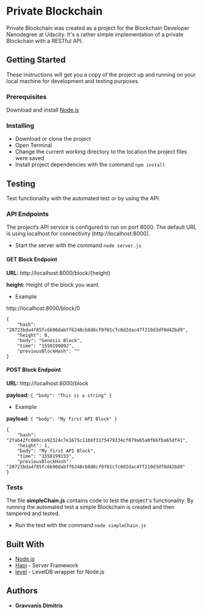 # Private Blockchain

Private Blockchain was created as a project for the Blockchain Developer Nanodegree at Udacity. It's a rather simple implementation of a private Blockchain with a RESTful API.

## Getting Started

These instructions will get you a copy of the project up and running on your local machine for development and testing purposes.

### Prerequisites

Download and install [Node.js](https://nodejs.org)

### Installing

* Download or clone the project
* Open Terminal
* Change the current working directory to the location the project files were saved
* Install project dependencies with the command ```npm install```

## Testing

Test functionality with the automated test or by using the API.

### API Endpoints

The project’s API service is configured to run on port 8000. The default URL is using localhost for connectivity (http://localhost:8000).

* Start the server with the command ```node server.js```

#### GET Block Endpoint

**URL:** http://localhost:8000/block/{height}

**height:** Height of the block you want.

* Example

http://localhost:8000/block/0

```
{
    "hash": "20723bda4f85fc6b90dabff6248cb8d6cf0f01c7c0d2dac47f210d3df0d42bd9",
    "height": 0,
    "body": "Genesis Block",
    "time": "1558199092",
    "previousBlockHash": ""
}
```

#### POST Block Endpoint

**URL:** http://localhost:8000/block

**payload:** ```{ "body": "This is a string" }```

* Example

**payload:** ```{ "body": "My first API Block" }```

```
{
    "hash": "2fab42fc080cce92324c7e1675c11bbf31f5479334cf079a65a0f66fba65df41",
    "height": 1,
    "body": "My first API Block",
    "time": "1558199155",
    "previousBlockHash": "20723bda4f85fc6b90dabff6248cb8d6cf0f01c7c0d2dac47f210d3df0d42bd9"
}
```

### Tests

The file **simpleChain.js** contains code to test the project's functionality. By running the automated test a simple Blockchain is created and then tampered and tested.

* Run the test with the command ```node simpleChain.js```

## Built With

* [Node.js](https://nodejs.org)
* [Hapi](https://hapijs.com) - Server Framework
* [level](https://www.npmjs.com/package/level) - LevelDB wrapper for Node.js

## Authors

* **Gravvanis Dimitris**
